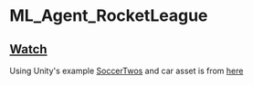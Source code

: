 # ML_Agent_RocketLeague
##  [Watch](https://samebaker.github.io/ML_Agent_RocketLeague/)
 Using Unity's example [SoccerTwos](https://github.com/Unity-Technologies/ml-agents)
  and car asset is from [here](https://assetstore.unity.com/packages/3d/vehicles/land/free-sci-fi-car-184607)
